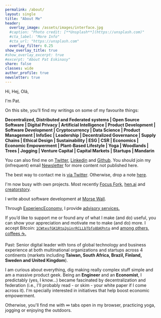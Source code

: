 ```yaml
---
permalink: /about/
layout: single
title: "About Me"
header:
  overlay_image: /assets/images/interface.jpg
  #caption: "Photo credit: [**Unsplash**](https://unsplash.com)"
  #cta_label: "More Info"
  #cta_url: "https://unsplash.com"
  overlay_filter: 0.25
show_overlay_title: true
#show_overlay_excerpt: true
#excerpt: "About Pat Eskinasy"
share: false
classes: wide
author_profile: true
newsletter: true
---
```


Hi, Hej, Olá,

I'm Pat.

On this site, you’ll find my writings on some of my favourite things:

<p class="notice">
  <strong>Decentralized, Distributed and Federated systems | Open Source Software | Digital Privacy | Artificial Intelligence | Product Development | Software Development | Cryptocurrency | Data Science | Product Management | InfoSec | Leadership | Decentralized Governance | Supply Chains | Ethical Design | Sustainability | ESG | CSR | Economics | Economic Empowerment | Plant-Based Lifestyle | Yoga | Woodlands | Trees | Jogging | Venture Capital | Capital Markets | Startups | Mandarin</strong>
</p>

You can also find me on [Twitter](https://twitter.com/celue), [Linkedin](https://linkedin.com/in/pateskinasy) and [Github](https://github.com/pateskinasy). You should join my (infrequent) email [Newsletter](https://upscri.be/611534) for more content not published here.

The best way to contact me is [via Twitter](https://twitter.com/celue). Otherwise, drop a note [here](/contact).

I'm now busy with own projects. Most recently [Focus Fork](https://www.focusfork.com/), [hen.ai](https://www.hen.ai) and [creatorstory](https://www.creatorstory.com).

I write about software development at [Morse Wall](https://morsewall.com/).

Through [ExperiencEconomy](https://www.experienceconomy.com), I provide <a href="https://www.experienceconomy.com/consulting" target="_blank">advisory services.</a>

If you’d like to support me or found any of what I make (and do) useful, you can show your appreciation and motivate me to make (and do) more. I accept Bitcoin: [`1CWtesfGK1Rtp2ginrRCLLbTbfo8bKPnto`](/assets/images/qrpat.gif) and <a href="https://www.experienceconomy.com/consulting#linkable"
    title="PayPal" target="_blank"> among others, coffees ☕.</a>

Past: Senior digital leader with tons of global technology and business experience at both multinational organizations and startups across 4 continents (markets including **Taiwan, South Africa, Brazil, Finland, Sweden and United Kingdom**).

I am curious about everything, dig making really complex stuff simple and am a massive product geek. Being an **Engineer** and an **Economist**, I predictably (yes, I know...) became fascinated by decentralization and federation (i.e., I'll probably read - or skim - your white paper if I come across it). I'm specially interested in initiatives that help boost economic empowerment.

Otherwise, you'll find me with ∞ tabs open in my browser, practicing yoga, jogging or enjoying the outdoors.

<!--
<lastBuildDate>
Last Build: {{ site.time | date_to_rfc822 }}
</lastBuildDate>
-->
